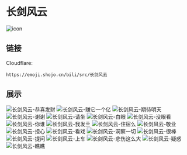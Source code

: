 # 长剑风云
![icon](https://emoji.shojo.cn/bili/src/长剑风云/icon.png)
## 链接
Cloudflare:
```
https://emoji.shojo.cn/bili/src/长剑风云
```
## 展示
![长剑风云-恭喜发财](https://emoji.shojo.cn/bili/src/长剑风云/长剑风云-恭喜发财.png)
![长剑风云-赚它一个亿](https://emoji.shojo.cn/bili/src/长剑风云/长剑风云-赚它一个亿.png)
![长剑风云-期待明天](https://emoji.shojo.cn/bili/src/长剑风云/长剑风云-期待明天.png)
![长剑风云-谢谢](https://emoji.shojo.cn/bili/src/长剑风云/长剑风云-谢谢.png)
![长剑风云-请坐](https://emoji.shojo.cn/bili/src/长剑风云/长剑风云-请坐.png)
![长剑风云-白眼](https://emoji.shojo.cn/bili/src/长剑风云/长剑风云-白眼.png)
![长剑风云-没眼看](https://emoji.shojo.cn/bili/src/长剑风云/长剑风云-没眼看.png)
![长剑风云-你谁](https://emoji.shojo.cn/bili/src/长剑风云/长剑风云-你谁.png)
![长剑风云-我发亖](https://emoji.shojo.cn/bili/src/长剑风云/长剑风云-我发亖.png)
![长剑风云-住宿么](https://emoji.shojo.cn/bili/src/长剑风云/长剑风云-住宿么.png)
![长剑风云-敬业](https://emoji.shojo.cn/bili/src/长剑风云/长剑风云-敬业.png)
![长剑风云-担心](https://emoji.shojo.cn/bili/src/长剑风云/长剑风云-担心.png)
![长剑风云-看戏](https://emoji.shojo.cn/bili/src/长剑风云/长剑风云-看戏.png)
![长剑风云-洞察一切](https://emoji.shojo.cn/bili/src/长剑风云/长剑风云-洞察一切.png)
![长剑风云-很棒](https://emoji.shojo.cn/bili/src/长剑风云/长剑风云-很棒.png)
![长剑风云-提问](https://emoji.shojo.cn/bili/src/长剑风云/长剑风云-提问.png)
![长剑风云-上车](https://emoji.shojo.cn/bili/src/长剑风云/长剑风云-上车.png)
![长剑风云-悲伤这么大](https://emoji.shojo.cn/bili/src/长剑风云/长剑风云-悲伤这么大.png)
![长剑风云-疑惑](https://emoji.shojo.cn/bili/src/长剑风云/长剑风云-疑惑.png)
![长剑风云-瞧瞧](https://emoji.shojo.cn/bili/src/长剑风云/长剑风云-瞧瞧.png)

